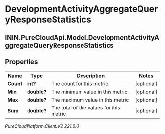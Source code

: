# DevelopmentActivityAggregateQueryResponseStatistics

## ININ.PureCloudApi.Model.DevelopmentActivityAggregateQueryResponseStatistics

## Properties

|Name | Type | Description | Notes|
|------------ | ------------- | ------------- | -------------|
| **Count** | **int?** | The count for this metric | [optional] |
| **Min** | **double?** | The minimum value in this metric | [optional] |
| **Max** | **double?** | The maximum value in this metric | [optional] |
| **Sum** | **double?** | The total of the values for this metric | [optional] |



_PureCloudPlatform.Client.V2 221.0.0_
